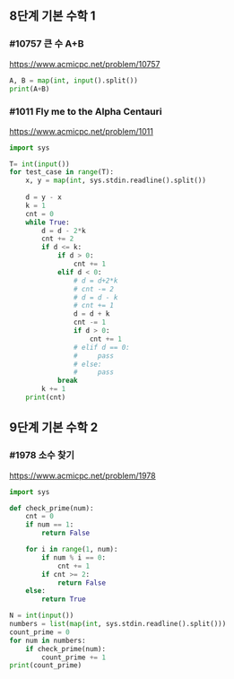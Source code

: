 ## 8단계 기본 수학 1
### #10757 큰 수 A+B
https://www.acmicpc.net/problem/10757
```python
A, B = map(int, input().split())
print(A+B)
```

### #1011 Fly me to the Alpha Centauri
https://www.acmicpc.net/problem/1011
```python
import sys

T= int(input())
for test_case in range(T):
    x, y = map(int, sys.stdin.readline().split())
    
    d = y - x
    k = 1
    cnt = 0
    while True:
        d = d - 2*k
        cnt += 2
        if d <= k:
            if d > 0:
                cnt += 1
            elif d < 0:
                # d = d+2*k
                # cnt -= 2
                # d = d - k
                # cnt += 1
                d = d + k
                cnt -= 1
                if d > 0:
                    cnt += 1
                # elif d == 0:
                #     pass
                # else:
                #     pass
            break
        k += 1
    print(cnt)
```


## 9단계 기본 수학 2
### #1978 소수 찾기
https://www.acmicpc.net/problem/1978
```python
import sys

def check_prime(num):
    cnt = 0
    if num == 1:
        return False

    for i in range(1, num):
        if num % i == 0:
            cnt += 1
        if cnt >= 2:
            return False
    else: 
        return True

N = int(input())
numbers = list(map(int, sys.stdin.readline().split()))
count_prime = 0
for num in numbers:
    if check_prime(num):
        count_prime += 1
print(count_prime)
```